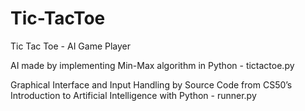 # Tic-TacToe
Tic Tac Toe - AI Game Player

AI made by implementing Min-Max algorithm in Python - tictactoe.py

Graphical Interface and Input Handling by Source Code from CS50’s Introduction to Artificial Intelligence with Python - runner.py
